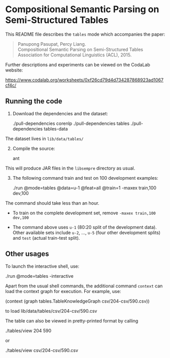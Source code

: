Compositional Semantic Parsing on Semi-Structured Tables
========================================================

This README file describes the `tables` mode which accompanies the paper:

> Panupong Pasupat, Percy Liang.  
> Compositional Semantic Parsing on Semi-Structured Tables  
> Association for Computational Linguistics (ACL), 2015.

Further descriptions and experiments can be viewed on the CodaLab website:

  https://www.codalab.org/worksheets/0xf26cd79d4d734287868923ad1067cf4c/

Running the code
----------------

1. Download the dependencies and the dataset:

    ./pull-dependencies corenlp
    ./pull-dependencies tables
    ./pull-dependencies tables-data

  The dataset lives in `lib/data/tables/`

2. Compile the source:

    ant

  This will produce JAR files in the `libsempre` directory as usual.

3. The following command train and test on 100 development examples:

    ./run @mode=tables @data=u-1 @feat=all @train=1 -maxex train,100 dev,100

  The command should take less than an hour.

  * To train on the complete development set, remove `-maxex train,100 dev,100`

  * The command above uses `u-1` (80:20 split of the development data).
  Other available sets include `u-2`, ..., `u-5` (four other development splits)
  and `test` (actual train-test split).

Other usages
------------

To launch the interactive shell, use:

  ./run @mode=tables -interactive

Apart from the usual shell commands, the additional command `context`
can load the context graph for execution. For example, use:

  (context (graph tables.TableKnowledgeGraph csv/204-csv/590.csv))

to load lib/data/tables/csv/204-csv/590.csv

The table can also be viewed in pretty-printed format by calling

  ./tables/view 204 590

or

  ./tables/view csv/204-csv/590.csv
